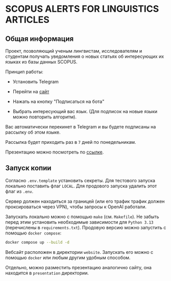 # SCOPUS ALERTS FOR LINGUISTICS ARTICLES

## Общая информация

Проект, позволяющий ученым лингвистам, исследователям и студентам получать уведомления о новых статьях об интересующих их языках из базы данных SCOPUS.

Принцип работы:

- Установить Telegram

- Перейти на [сайт](https://scopus-alerts.pushy.tg/)

- Нажать на кнопку "Подписаться на бота"

- Выбрать интересующий вас язык. (Для подписок на новые языки можно повторить алгоритм).

Вас автоматически перекинет в Telegram и вы будете подписаны на рассылку об этом языке.

Рассылка будет приходить раз в `7` дней по понедельникам.

Презентацию можно посмотреть по [ссылке](https://scopus-alerts.pushy.tg/presentation/).

## Запуск копии

Согласно `.env.template` установить секреты. Для тестового запуска локально поставить флаг `LOCAL`. Для продового запуска удалить этот флаг из `.env`.

Сервер должен находиться за границей (или его трафик трафик должен проксироваться через VPN), чтобы запросы к OpenAI работали.

Запускать локально можно с помощью `make` (см. `Makefile`). Не забыть перед этим установить необходимые зависимости для `Python 3.13` (перечислены в `requirements.txt`). Продовую версию можно запустить с помощью `docker compose`:

```sh
docker compose up --build -d
```

Вебсайт расположен в директории `website`. Запускать его можно с помощью `docker` или любым другим удобным способом.

Отдельно, можно разместить презентацию аналогично сайту, она находится в `presentation` директории.
